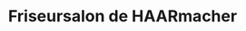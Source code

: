 ---
title: "Friseursalon de HAARmacher"
url: /seiffen-erzgeb/friseursalon-de-haarmacher/
shop: Friseur
---